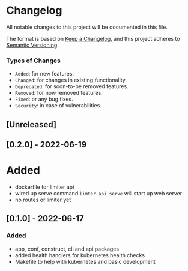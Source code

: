 # Changelog
All notable changes to this project will be documented in this file.

The format is based on [Keep a Changelog](https://keepachangelog.com/en/1.0.0/),
and this project adheres to [Semantic Versioning](https://semver.org/spec/v2.0.0.html).

### Types of Changes
- `Added`: for new features.
- `Changed`:  for changes in existing functionality.
- `Deprecated`: for soon-to-be removed features.
- `Removed`:  for now removed features.
- `Fixed`: or any bug fixes.
- `Security`: in case of vulnerabilities.

## [Unreleased]


## [0.2.0] - 2022-06-19
# Added
- dockerfile for limiter api
- wired up serve command `limter api serve` will start up web server
- no routes or limiter yet

## [0.1.0] - 2022-06-17
### Added
- app, conf, construct, cli and api packages
- added health handlers for kubernetes health checks
- Makefile to help with kubernetes and basic development